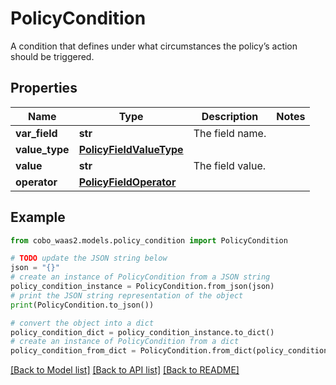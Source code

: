 # PolicyCondition

A condition that defines under what circumstances the policy’s action should be triggered.

## Properties

Name | Type | Description | Notes
------------ | ------------- | ------------- | -------------
**var_field** | **str** | The field name. | 
**value_type** | [**PolicyFieldValueType**](PolicyFieldValueType.md) |  | 
**value** | **str** | The field value. | 
**operator** | [**PolicyFieldOperator**](PolicyFieldOperator.md) |  | 

## Example

```python
from cobo_waas2.models.policy_condition import PolicyCondition

# TODO update the JSON string below
json = "{}"
# create an instance of PolicyCondition from a JSON string
policy_condition_instance = PolicyCondition.from_json(json)
# print the JSON string representation of the object
print(PolicyCondition.to_json())

# convert the object into a dict
policy_condition_dict = policy_condition_instance.to_dict()
# create an instance of PolicyCondition from a dict
policy_condition_from_dict = PolicyCondition.from_dict(policy_condition_dict)
```
[[Back to Model list]](../README.md#documentation-for-models) [[Back to API list]](../README.md#documentation-for-api-endpoints) [[Back to README]](../README.md)


